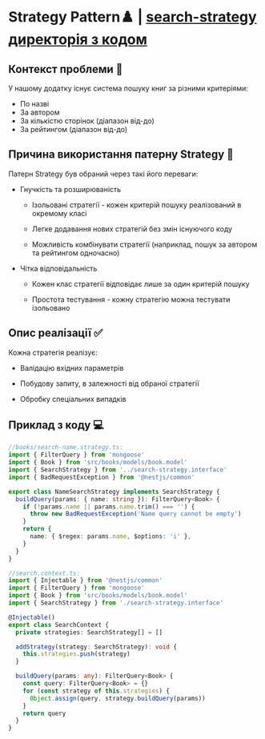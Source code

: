 # **Strategy Pattern**♟️ | [search-strategy директорія з кодом](../src/search-strategy/)

## Контекст проблеми 📝

У нашому додатку існує система пошуку книг за різними критеріями:

- По назві
- За автором
- За кількістю сторінок (діапазон від-до)
- За рейтингом (діапазон від-до)

## Причина використання патерну Strategy 🤔

Патерн Strategy був обраний через такі його переваги:

- Гнучкість та розширюваність

  - Ізольовані стратегії - кожен критерій пошуку реалізований в окремому класі

  - Легке додавання нових стратегій без змін існуючого коду

  - Можливість комбінувати стратегії (наприклад, пошук за автором та рейтингом одночасно)

- Чітка відповідальність

  - Кожен клас стратегії відповідає лише за один критерій пошуку

  - Простота тестування - кожну стратегію можна тестувати ізольовано

## Опис реалізації ✅

Кожна стратегія реалізує:

- Валідацію вхідних параметрів

- Побудову запиту, в залежності від обраної стратегії

- Обробку спеціальних випадків

## Приклад з коду 💻

```ts
//books/search-name.strategy.ts:
import { FilterQuery } from 'mongoose'
import { Book } from 'src/books/models/book.model'
import { SearchStrategy } from '../search-strategy.interface'
import { BadRequestException } from '@nestjs/common'

export class NameSearchStrategy implements SearchStrategy {
  buildQuery(params: { name: string }): FilterQuery<Book> {
    if (!params.name || params.name.trim() === '') {
      throw new BadRequestException('Name query cannot be empty')
    }
    return {
      name: { $regex: params.name, $options: 'i' },
    }
  }
}
```

```ts
//search.context.ts:
import { Injectable } from '@nestjs/common'
import { FilterQuery } from 'mongoose'
import { Book } from 'src/books/models/book.model'
import { SearchStrategy } from './search-strategy.interface'

@Injectable()
export class SearchContext {
  private strategies: SearchStrategy[] = []

  addStrategy(strategy: SearchStrategy): void {
    this.strategies.push(strategy)
  }

  buildQuery(params: any): FilterQuery<Book> {
    const query: FilterQuery<Book> = {}
    for (const strategy of this.strategies) {
      Object.assign(query, strategy.buildQuery(params))
    }
    return query
  }
}
```
